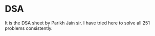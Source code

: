 # DSA

It is the DSA sheet by Parikh Jain sir. I have tried here to solve all 251 problems consistently. 
